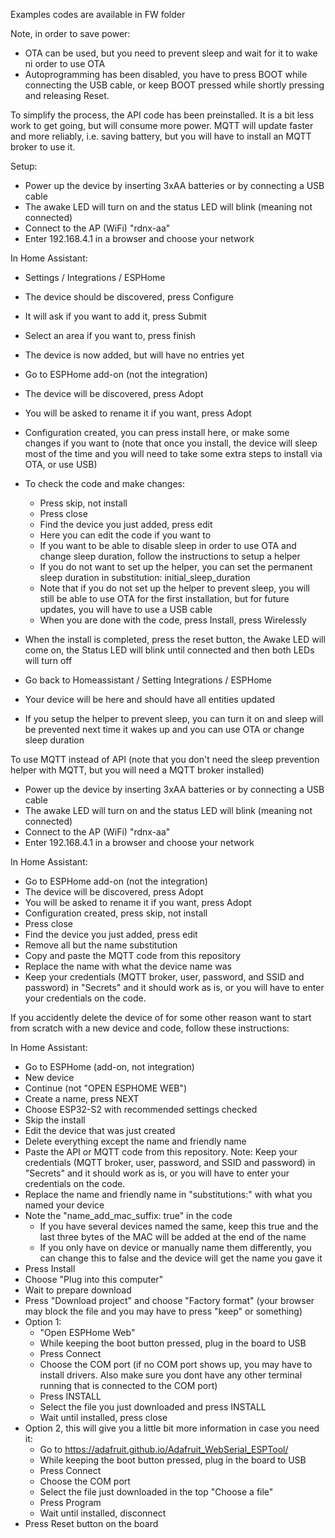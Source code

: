 Examples codes are available in FW folder

Note, in order to save power:
- OTA can be used, but you need to prevent sleep and wait for it to wake ni order to use OTA
- Autoprogramming has been disabled, you have to press BOOT while connecting the USB cable, or keep BOOT pressed while shortly pressing and releasing Reset.

To simplify the process, the API code has been preinstalled. It is a bit less work to get going, but will consume more power.
MQTT will update faster and more reliably, i.e. saving battery, but you will have to install an MQTT broker to use it.

Setup:
- Power up the device by inserting 3xAA batteries or by connecting a USB cable
- The awake LED will turn on and the status LED will blink (meaning not connected)
- Connect to the AP (WiFi) "rdnx-aa"
- Enter 192.168.4.1 in a browser and choose your network

In Home Assistant:
- Settings / Integrations / ESPHome
- The device should be discovered, press Configure
- It will ask if you want to add it, press Submit
- Select an area if you want to, press finish
- The device is now added, but will have no entries yet

- Go to ESPHome add-on (not the integration)
- The device will be discovered, press Adopt
- You will be asked to rename it if you want, press Adopt
- Configuration created, you can press install here, or make some changes if you want to (note that once you install, the device will sleep most of the time and you will need to take some extra steps to install via OTA, or use USB)
- To check the code and make changes:
  - Press skip, not install
  - Press close
  - Find the device you just added, press edit
  - Here you can edit the code if you want to
  - If you want to be able to disable sleep in order to use OTA and change sleep duration, follow the instructions to setup a helper
  - If you do not want to set up the helper, you can set the permanent sleep duration in substitution: initial_sleep_duration
  - Note that if you do not set up the helper to prevent sleep, you will still be able to use OTA for the first installation, but for future updates, you will have to use a USB cable
  - When you are done with the code, press Install, press Wirelessly
- When the install is completed, press the reset button, the Awake LED will come on, the Status LED will blink until connected and then both LEDs will turn off
- Go back to Homeassistant / Setting Integrations / ESPHome
- Your device will be here and should have all entities updated
- If you setup the helper to prevent sleep, you can turn it on and sleep will be prevented next time it wakes up and you can use OTA or change sleep duration


To use MQTT instead of API (note that you don't need the sleep prevention helper with MQTT, but you will need a MQTT broker installed)

- Power up the device by inserting 3xAA batteries or by connecting a USB cable
- The awake LED will turn on and the status LED will blink (meaning not connected)
- Connect to the AP (WiFi) "rdnx-aa"
- Enter 192.168.4.1 in a browser and choose your network 

In Home Assistant:
- Go to ESPHome add-on (not the integration)
- The device will be discovered, press Adopt
- You will be asked to rename it if you want, press Adopt
- Configuration created, press skip, not install
- Press close
- Find the device you just added, press edit
- Remove all but the name substitution
- Copy and paste the MQTT code from this repository
- Replace the name with what the device name was
- Keep your credentials (MQTT broker, user, password, and SSID and password) in "Secrets" and it should work as is, or you will have to enter your credentials on the code.

If you accidently delete the device of for some other reason want to start from scratch with a new device and code, follow these instructions:

In Home Assistant:
- Go to ESPHome (add-on, not integration)
- New device
- Continue (not "OPEN ESPHOME WEB")
- Create a name, press NEXT
- Choose ESP32-S2 with recommended settings checked
- Skip the install
- Edit the device that was just created
- Delete everything except the name and friendly name
- Paste the API or MQTT code from this repository. Note: Keep your credentials (MQTT broker, user, password, and SSID and password) in "Secrets" and it should work as is, or you will have to enter your credentials on the code.
- Replace the name and friendly name in "substitutions:" with what you named your device
- Note the "name_add_mac_suffix: true" in the code
  - If you have several devices named the same, keep this true and the last three bytes of the MAC will be added at the end of the name
  - If you only have on device or manually name them differently, you can change this to false and the device will get the name you gave it
- Press Install
- Choose "Plug into this computer"
- Wait to prepare download
- Press "Download project" and choose "Factory format" (your browser may block the file and you may have to press "keep" or something)
- Option 1:
  - "Open ESPHome Web"
  - While keeping the boot button pressed, plug in the board to USB
  - Press Connect
  - Choose the COM port (if no COM port shows up, you may have to install drivers. Also make sure you dont have any other terminal running that is connected to the COM port)
  - Press INSTALL
  - Select the file you just downloaded and press INSTALL
  - Wait until installed, press close
- Option 2, this will give you a little bit more information in case you need it:
  - Go to https://adafruit.github.io/Adafruit_WebSerial_ESPTool/
  - While keeping the boot button pressed, plug in the board to USB
  - Press Connect
  - Choose the COM port
  - Select the file just downloaded in the top "Choose a file"
  - Press Program
  - Wait until installed, disconnect
- Press Reset button on the board
